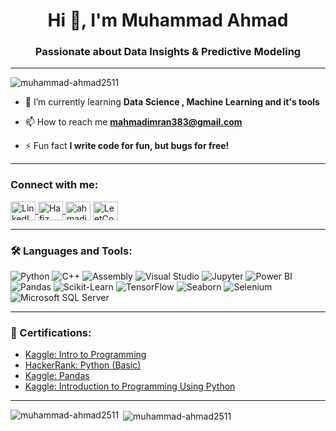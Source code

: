 <h1 align="center">Hi 👋, I'm Muhammad Ahmad</h1>
<h3 align="center">Passionate about Data Insights & Predictive Modeling</h3>

---

<p align="left"> <img src="https://komarev.com/ghpvc/?username=muhammad-ahmad2511&label=Profile%20views&color=0e75b6&style=flat" alt="muhammad-ahmad2511" /> </p>

- 🌱 I’m currently learning **Data Science , Machine Learning and it's tools**

- 📫 How to reach me **mahmadimran383@gmail.com**

- ⚡ Fun fact **I write code for fun, but bugs for free!**
- ---


<h3 align="left">Connect with me:</h3>
<p align="left">
<a href="https://www.linkedin.com/in/hafiz-muhammad-ahmad-b76304273" target="_blank">
    <img align="center" src="https://raw.githubusercontent.com/rahuldkjain/github-profile-readme-generator/master/src/images/icons/Social/linked-in-alt.svg" alt="LinkedIn" height="30" width="40" />
</a>
<a href="https://www.facebook.com/hafiz.muhammad.ahmad.941241/" target="_blank">
  <img align="center" src="https://raw.githubusercontent.com/rahuldkjain/github-profile-readme-generator/master/src/images/icons/Social/facebook.svg" alt="Hafiz Muhammad Ahmad" height="30" width="40" />
</a>
<a href="https://instagram.com/ahmadimran_6410" target="blank"><img align="center" src="https://raw.githubusercontent.com/rahuldkjain/github-profile-readme-generator/master/src/images/icons/Social/instagram.svg" alt="ahmadimran_6410" height="30" width="40" /></a>
<a href="https://leetcode.com/u/23L-2511/" target="_blank">
  <img align="center" src="[https://raw.githubusercontent.com/rahuldkjain/github-profile-readme-generator/master/src/images/icons/Social/leetcode.svg](https://www.google.com/imgres?q=leetcode&imgurl=https%3A%2F%2Fraw.githubusercontent.com%2FLeetCode-OpenSource%2Fvscode-leetcode%2Fmaster%2Fresources%2FLeetCode.png&imgrefurl=https%3A%2F%2Fmarketplace.visualstudio.com%2Fitems%3FitemName%3DLeetCode.vscode-leetcode&docid=96Q8OyvXNQPUSM&tbnid=C4OTHoKpruq13M&vet=12ahUKEwi-neLZioCOAxXf-QIHHSH1B58QM3oECBoQAA..i&w=155&h=168&hcb=2&ved=2ahUKEwi-neLZioCOAxXf-QIHHSH1B58QM3oECBoQAA)" alt="LeetCode" height="30" width="40" />
</a>
</p>

---

### 🛠️ Languages and Tools:

<p align="left">
  <img src="https://img.shields.io/badge/Python-14354C?style=for-the-badge&logo=python&logoColor=white" alt="Python">
  <img src="https://img.shields.io/badge/C++-00599C?style=for-the-badge&logo=c%2B%2B&logoColor=white" alt="C++">
  <img src="https://img.shields.io/badge/Assembly-555555?style=for-the-badge&logo=gnuassembly&logoColor=white" alt="Assembly">
  <img src="https://img.shields.io/badge/Visual%20Studio-5C2D91?style=for-the-badge&logo=visual-studio&logoColor=white" alt="Visual Studio">
  <img src="https://img.shields.io/badge/Jupyter-F37626?style=for-the-badge&logo=jupyter&logoColor=white" alt="Jupyter">
  <img src="https://img.shields.io/badge/Power%20BI-F2C811?style=for-the-badge&logo=power-bi&logoColor=white" alt="Power BI">
  <img src="https://img.shields.io/badge/Pandas-150458?style=for-the-badge&logo=pandas&logoColor=white" alt="Pandas">
  <img src="https://img.shields.io/badge/Scikit--Learn-F7931E?style=for-the-badge&logo=scikit-learn&logoColor=white" alt="Scikit-Learn">
  <img src="https://img.shields.io/badge/TensorFlow-FF6F00?style=for-the-badge&logo=tensorflow&logoColor=white" alt="TensorFlow">
  <img src="https://img.shields.io/badge/Seaborn-3776AB?style=for-the-badge&logo=python&logoColor=white" alt="Seaborn">
  <img src="https://img.shields.io/badge/Selenium-43B02A?style=for-the-badge&logo=selenium&logoColor=white" alt="Selenium">
  <img src="https://img.shields.io/badge/Microsoft%20SQL%20Server-CC2927?style=for-the-badge&logo=microsoft-sql-server&logoColor=white" alt="Microsoft SQL Server">
</p>

---

### 📜 Certifications:
- [Kaggle: Intro to Programming](https://www.kaggle.com/learn/certification/muhammadahmadimran/intro-to-programming)
- [HackerRank: Python (Basic)](https://www.hackerrank.com/certificates/iframe/e2b034a4e242)
- [Kaggle: Pandas ](https://www.kaggle.com/learn/certification/muhammadahmadimran/pandas)
- [Kaggle: Introduction to Programming Using Python ](https://www.kaggle.com/learn/certification/muhammadahmadimran/python)

---

<p><img align="left" src="https://github-readme-stats.vercel.app/api/top-langs?username=muhammad-ahmad2511&show_icons=true&locale=en&layout=compact" alt="muhammad-ahmad2511" /></p>

<p>&nbsp;<img align="center" src="https://github-readme-stats.vercel.app/api?username=muhammad-ahmad2511&show_icons=true&locale=en" alt="muhammad-ahmad2511" /></p>
